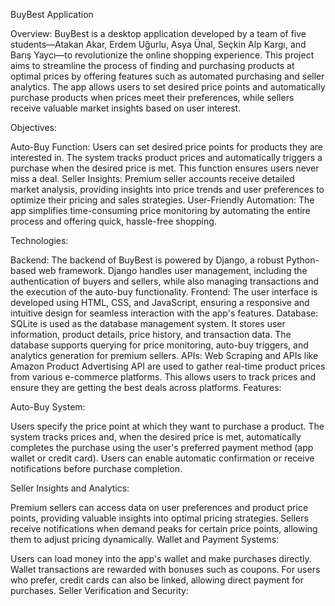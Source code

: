 BuyBest Application

Overview: BuyBest is a desktop application developed by a team of five students—Atakan Akar, Erdem Uğurlu, Asya Ünal, Seçkin Alp Kargı, and Barış Yaycı—to revolutionize the online shopping experience. This project aims to streamline the process of finding and purchasing products at optimal prices by offering features such as automated purchasing and seller analytics. The app allows users to set desired price points and automatically purchase products when prices meet their preferences, while sellers receive valuable market insights based on user interest.

Objectives:

Auto-Buy Function: Users can set desired price points for products they are interested in. The system tracks product prices and automatically triggers a purchase when the desired price is met. This function ensures users never miss a deal.
Seller Insights: Premium seller accounts receive detailed market analysis, providing insights into price trends and user preferences to optimize their pricing and sales strategies.
User-Friendly Automation: The app simplifies time-consuming price monitoring by automating the entire process and offering quick, hassle-free shopping.

Technologies:

Backend: The backend of BuyBest is powered by Django, a robust Python-based web framework. Django handles user management, including the authentication of buyers and sellers, while also managing transactions and the execution of the auto-buy functionality.
Frontend: The user interface is developed using HTML, CSS, and JavaScript, ensuring a responsive and intuitive design for seamless interaction with the app's features.
Database: SQLite is used as the database management system. It stores user information, product details, price history, and transaction data. The database supports querying for price monitoring, auto-buy triggers, and analytics generation for premium sellers.
APIs: Web Scraping and APIs like Amazon Product Advertising API are used to gather real-time product prices from various e-commerce platforms. This allows users to track prices and ensure they are getting the best deals across platforms.
Features:

Auto-Buy System:

Users specify the price point at which they want to purchase a product.
The system tracks prices and, when the desired price is met, automatically completes the purchase using the user's preferred payment method (app wallet or credit card).
Users can enable automatic confirmation or receive notifications before purchase completion.

Seller Insights and Analytics:

Premium sellers can access data on user preferences and product price points, providing valuable insights into optimal pricing strategies.
Sellers receive notifications when demand peaks for certain price points, allowing them to adjust pricing dynamically.
Wallet and Payment Systems:

Users can load money into the app's wallet and make purchases directly. Wallet transactions are rewarded with bonuses such as coupons.
For users who prefer, credit cards can also be linked, allowing direct payment for purchases.
Seller Verification and Security:


